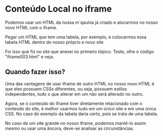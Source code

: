 # Conteúdo Local no iframe

Podemos usar um HTML da nossa m´qauina já criado e alocarmos no nosso novo HTML com o iframe.

Pegar um HTML que tem uma tabela, por exemplo, e colocarmos essa tabela HTML dentro do nosso próprio e novo site

Foi isso que fiz no site que anexei no primeiro tópico. Teste, olhe o código "iframe003.html" e veja.

## Quando fazer isso?

Uma das vantagens de usar iframe de outro HTML no nosso novo HTML é que eles possuem CSSs diferentes, ou seja, possuem estilos independentes, tudo o que alterar em um não será alterado no outro.

Agora, se o conteúdo do iframe tiver diretamente relacionado com o conteúdo do site, é melhor usarmos tudo em um único site e em uma única CSS. No caso do exemplo da tabela daria certo, pois se trata de uma tabela.

No caso de um site grande no nosso iframe, podemos mantê-lo assim mesmo ou usar uma âncora, deve-se analisar as circunstâncias.

